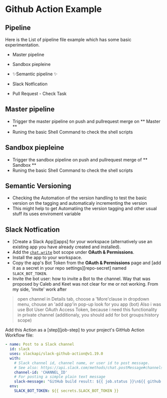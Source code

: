 # Github Action Example

## Pipeline


Here is the List of pipeline file example which has some basic experimentation.

- Master pipeline
- Sandbox piepleine


- ✨Semantic pipeline ✨
- Slack Notfication
- Pull Request - Check Task

## Master pipeline

- Trigger the master pipeline on push and pullrequest merge on ** Master **
- Runing the basic Shell Command to check the shell scripts

## Sandbox piepleine

- Trigger the sandbox pipeline on push and pullrequest merge of ** Sandbox **
- Runing the basic Shell Command to check the shell scripts

## Semantic Versioning

- Checking the Automation of the version handling to test the basic version on the tagging and automaticaly incrementing the version
- This might help to get Automatiing the version tagging and other usual stuff its uses enviroment variable

## Slack Notfication

* [Create a Slack App][apps] for your workspace (alternatively use an existing app you have already created and installed).
* Add the [`chat.write`](https://api.slack.com/scopes/chat:write) bot scope under **OAuth & Permissions**.
* Install the app to your workspace.
* Copy the app's Bot Token from the **OAuth & Permissions** page and [add it as a secret in your repo settings][repo-secret] named `SLACK_BOT_TOKEN`.
* Invite the bot user: how to invite a Bot to the channel. Way that was proposed by Caleb and Keet was not clear for me or not working. From my side, 'invite' work after

> open channel
> in Details tab, choose a 'More'clause
> in dropdown menu, chouse an 'add app'in pop-up look for you app (bot)
> Also i was use Bot User OAuth Access Token, because i need this functionality in private channel (additionaly, you should add for bot groups:history scope)

Add this Action as a [step][job-step] to your project's GitHub Action Workflow file:

```yaml
- name: Post to a Slack channel
  id: slack
  uses: slackapi/slack-github-action@v1.19.0
  with:
    # Slack channel id, channel name, or user id to post message.
    # See also: https://api.slack.com/methods/chat.postMessage#channels
    channel-id: 'CHANNEL_ID'
    # For posting a simple plain text message
    slack-message: "GitHub build result: ${{ job.status }}\n${{ github.event.pull_request.html_url || github.event.head_commit.url }}"
  env:
    SLACK_BOT_TOKEN: ${{ secrets.SLACK_BOT_TOKEN }}
  
  
 
